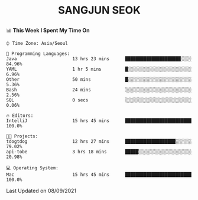 <h1>
 <p align="center">
   SANGJUN SEOK
 </p>
</h1>

<!--START_SECTION:waka-->
📊 **This Week I Spent My Time On** 

```text
⌚︎ Time Zone: Asia/Seoul

💬 Programming Languages: 
Java                     13 hrs 23 mins      █████████████████████░░░░   84.96% 
YAML                     1 hr 5 mins         █░░░░░░░░░░░░░░░░░░░░░░░░   6.96% 
Other                    50 mins             █░░░░░░░░░░░░░░░░░░░░░░░░   5.36% 
Bash                     24 mins             ░░░░░░░░░░░░░░░░░░░░░░░░░   2.56% 
SQL                      0 secs              ░░░░░░░░░░░░░░░░░░░░░░░░░   0.06%

🔥 Editors: 
IntelliJ                 15 hrs 45 mins      █████████████████████████   100.0%

🐱‍💻 Projects: 
tdogtdog                 12 hrs 27 mins      ███████████████████░░░░░░   79.02% 
api-tobe                 3 hrs 18 mins       █████░░░░░░░░░░░░░░░░░░░░   20.98%

💻 Operating System: 
Mac                      15 hrs 45 mins      █████████████████████████   100.0%

```


 Last Updated on 08/09/2021
<!--END_SECTION:waka-->
